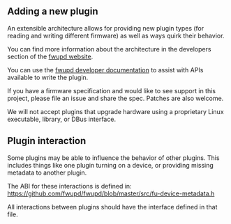 Adding a new plugin
-------------------

An extensible architecture allows for providing new plugin types (for reading
and writing different firmware) as well as ways quirk their behavior.

You can find more information about the architecture in the developers section
of the [fwupd website](https://fwupd.org).

You can use the [fwupd developer documentation](https://fwupd.github.io) to assist
with APIs available to write the plugin.

If you have a firmware specification and would like to see support
in this project, please file an issue and share the spec.  Patches are also
welcome.

We will not accept plugins that upgrade hardware using a proprietary Linux
executable, library, or DBus interface.

Plugin interaction
------------------
Some plugins may be able to influence the behavior of other plugins.
This includes things like one plugin turning on a device, or providing missing
metadata to another plugin.

The ABI for these interactions is defined in:
https://github.com/fwupd/fwupd/blob/master/src/fu-device-metadata.h

All interactions between plugins should have the interface defined in that file.
